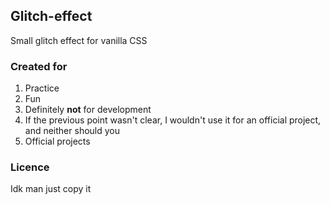 ## Glitch-effect


Small glitch effect for vanilla CSS


### Created for

1. Practice
2. Fun
3. Definitely **not** for development
4. If the previous point wasn't clear, I wouldn't use it for an official project, and neither should you
5. Official projects


### Licence

Idk man just copy it